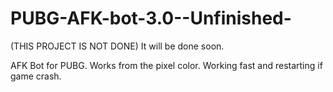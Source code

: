 # PUBG-AFK-bot-3.0--Unfinished-

(THIS PROJECT IS NOT DONE)
It will be done soon.

AFK Bot for PUBG. Works from the pixel color.
Working fast and restarting if game crash.
